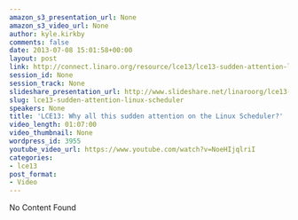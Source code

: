 ```yaml
---
amazon_s3_presentation_url: None
amazon_s3_video_url: None
author: kyle.kirkby
comments: false
date: 2013-07-08 15:01:58+00:00
layout: post
link: http://connect.linaro.org/resource/lce13/lce13-sudden-attention-linux-scheduler/
session_id: None
session_track: None
slideshare_presentation_url: http://www.slideshare.net/linaroorg/lce13-whyattentiononschedulertalk
slug: lce13-sudden-attention-linux-scheduler
speakers: None
title: 'LCE13: Why all this sudden attention on the Linux Scheduler?'
video_length: 01:07:00
video_thumbnail: None
wordpress_id: 3955
youtube_video_url: https://www.youtube.com/watch?v=NoeHIjqlriI
categories:
- lce13
post_format:
- Video
---
```


No Content Found
